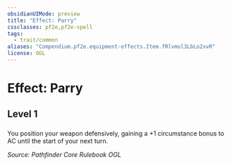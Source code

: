 ```yaml
---
obsidianUIMode: preview
title: "Effect: Parry"
cssclasses: pf2e,pf2e-spell
tags:
  - trait/common
aliases: "Compendium.pf2e.equipment-effects.Item.fRlvmul3LbLo2xvR"
license: OGL
---
```

# Effect: Parry
## Level 1
### 






You position your weapon defensively, gaining a +1 circumstance bonus to AC until the start of your next turn.

*Source: Pathfinder Core Rulebook*
*OGL*